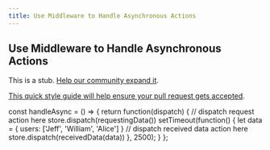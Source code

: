 ```yaml
---
title: Use Middleware to Handle Asynchronous Actions
---
```

## Use Middleware to Handle Asynchronous Actions

This is a stub. <a href='https://github.com/freecodecamp/guides/tree/master/src/pages/certifications/front-end-libraries/redux/use-middleware-to-handle-asynchronous-actions/index.md' target='_blank' rel='nofollow'>Help our community expand it</a>.

<a href='https://github.com/freecodecamp/guides/blob/master/README.md' target='_blank' rel='nofollow'>This quick style guide will help ensure your pull request gets accepted</a>.

<!-- The article goes here, in GitHub-flavored Markdown. Feel free to add YouTube videos, images, and CodePen/JSBin embeds  -->
const handleAsync = () => {
  return function(dispatch) {
    // dispatch request action here
    store.dispatch(requestingData())
    setTimeout(function() {
      let data = {
        users: ['Jeff', 'William', 'Alice']
      }
      // dispatch received data action here
      store.dispatch(receivedData(data))
    }, 2500);
  }
};
